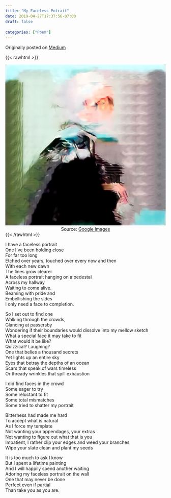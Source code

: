 ```yaml
---
title: "My Faceless Potrait"
date: 2019-04-27T17:37:56-07:00
draft: false

categories: ["Poem"]
---
```


Originally posted on [Medium](https://medium.com/%E0%B4%95%E0%B5%81%E0%B4%B1%E0%B4%BF%E0%B4%AA%E0%B5%8D%E0%B4%AA%E0%B5%81%E0%B4%95%E0%B5%BE/my-faceless-portrait-648d875a66ac?source=---------3-----------------------)


{{< rawhtml >}}
<div style="height: 100%; width: 100%; float: center; text-align: center;">
    <img src="./image.jpg" />
    <br />
    Source: <a href="https://www.artsy.net/artwork/aican-faceless-portrait-of-a-queen">Google Images </a>
</div>
{{< /rawhtml >}}

I have a faceless portrait  
One I’ve been holding close  
For far too long  
Etched over years, touched over every now and then  
With each new dawn  
The lines grow clearer  
A faceless portrait hanging on a pedestal  
Across my hallway  
Waiting to come alive.  
Beaming with pride and  
Embellishing the sides  
I only need a face to completion.

So I set out to find one  
Walking through the crowds,  
Glancing at passersby  
Wondering if their boundaries would dissolve into my mellow sketch  
What a special face it may take to fit  
What would it be like?  
Quizzical? Laughing?  
One that belies a thousand secrets  
Yet lights up an entire sky  
Eyes that betray the depths of an ocean  
Scars that speak of wars timeless  
Or thready wrinkles that spill exhaustion

I did find faces in the crowd  
Some eager to try  
Some reluctant to fit  
Some total mismatches  
Some tried to shatter my portrait

Bitterness had made me hard  
To accept what is natural  
As I force my template  
Not wanting your appendages, your extras  
Not wanting to figure out what that is you  
Impatient, I rather clip your edges and weed your branches  
Wipe your slate clean and plant my seeds

It is too much to ask I know  
But I spent a lifetime painting  
And I will happily spend another waiting  
Adoring my faceless portrait on the wall  
One that may never be done  
Perfect even if partial  
Than take you as you are.
